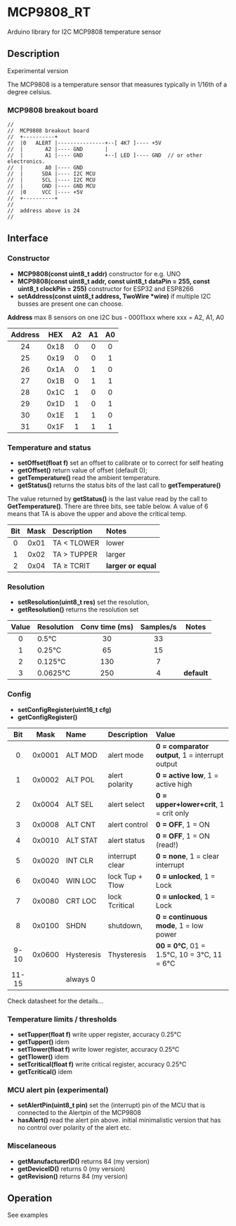 # MCP9808_RT

Arduino library for I2C MCP9808 temperature sensor

## Description

Experimental version

The MCP9808 is a temperature sensor that measures typically in 1/16th of a degree celsius.


### MCP9808 breakout board
```
//
//  MCP9808 breakout board
//  +----------+
//  |0   ALERT |---------------+--[ 4K7 ]---- +5V
//  |       A2 |---- GND       |
//  |       A1 |---- GND       +--[ LED ]---- GND  // or other electronics.
//  |       A0 |---- GND
//  |      SDA |---- I2C MCU
//  |      SCL |---- I2C MCU
//  |      GND |---- GND MCU
//  |0     VCC |---- +5V
//  +----------+
//
//  address above is 24
//
```


## Interface

### Constructor
- **MCP9808(const uint8_t addr)** constructor for e.g. UNO
- **MCP9808(const uint8_t addr, const uint8_t dataPin = 255, const uint8_t clockPin = 255)** constructor for ESP32 and ESP8266
- **setAddress(const uint8_t address, TwoWire \*wire)** if multiple I2C busses are present one can choose.

**Address**
max 8 sensors on one I2C bus - 00011xxx where xxx = A2, A1, A0

| Address | HEX | A2 | A1 | A0 |
|:----:|:----:|:----:|:----:|:----:|
| 24 | 0x18 | 0 | 0 | 0 |
| 25 | 0x19 | 0 | 0 | 1 |
| 26 | 0x1A | 0 | 1 | 0 |
| 27 | 0x1B | 0 | 1 | 1 |
| 28 | 0x1C | 1 | 0 | 0 |
| 29 | 0x1D | 1 | 0 | 1 |
| 30 | 0x1E | 1 | 1 | 0 |
| 31 | 0x1F | 1 | 1 | 1 |



### Temperature and status
- **setOffset(float f)** set an offset to calibrate or to correct for self heating
- **getOffset()** return value of offset (default 0);
- **getTemperature()** read the ambient temperature.
- **getStatus()** returns the status bits of the last call to **getTemperature()**

The value returned by **getStatus()** is the last value read by the call to **GetTemperature()**.  There are three bits, see table below. A value of 6 means that TA is above the upper and above the critical temp.

| Bit  | Mask | Description | Notes |
|:----:|:----:|:----|:----|
| 0    | 0x01 | TA < TLOWER | lower  |
| 1    | 0x02 | TA > TUPPER | larger |
| 2    | 0x04 | TA ≥ TCRIT  | **larger or equal** |




### Resolution
- **setResolution(uint8_t res)** set the resolution, 
- **getResolution()** returns the resolution set

| Value  | Resolution | Conv time (ms) | Samples/s | Notes |
|:----:|:----|:----:|:----:|:----:|
| 0    | 0.5°C    | 30 | 33 ||
| 1    | 0.25°C   | 65 | 15 ||
| 2    | 0.125°C  | 130 | 7 ||
| 3    | 0.0625°C | 250 | 4 | **default** |



### Config
- **setConfigRegister(uint16_t cfg)**
- **getConfigRegister()**

| Bit  | Mask | Name | Description | Value |
|:----:|:----:|:----|:----|:----|
| 0    | 0x0001 | ALT MOD  | alert mode      | **0 = comparator output**, 1 = interrupt output |
| 1    | 0x0002 | ALT POL  | alert polarity  | **0 = active low**, 1 = active high|
| 2    | 0x0004 | ALT SEL  | alert select    | **0 = upper+lower+crit**,  1 = crit only|
| 3    | 0x0008 | ALT CNT  | alert control   | **0 = OFF**,  1 = ON |
| 4    | 0x0010 | ALT STAT | alert status    | **0 = OFF**,  1 = ON  (read!) |
| 5    | 0x0020 | INT CLR  | interrupt clear | **0 = none**, 1 = clear interrupt |
| 6    | 0x0040 | WIN LOC  | lock Tup + Tlow | **0 = unlocked**, 1 = Lock |
| 7    | 0x0080 | CRT LOC  | lock Tcritical  | **0 = unlocked**, 1 = Lock |
| 8    | 0x0100 | SHDN     | shutdown,       | **0 = continuous mode**,  1 = low power |
| 9-10 | 0x0600 | Hysteresis | Thysteresis   | **00 = 0°C**, 01 = 1.5°C, 10 = 3°C, 11 = 6°C |
| 11-15 |        | always 0 | |

Check datasheet for the details...



### Temperature limits / thresholds
- **setTupper(float f)** write upper register, accuracy 0.25°C
- **getTupper()** idem
- **setTlower(float f)** write lower register, accuracy 0.25°C
- **getTlower()** idem
- **setTcritical(float f)** write critical register, accuracy 0.25°C
- **getTcritical()** idem



### MCU alert pin (experimental)
- **setAlertPin(uint8_t pin)** set the (interrupt) pin of the MCU that is connected
to the Alertpin of the MCP9808
- **hasAlert()** read the alert pin above. initial minimalistic version that has no
control over polarity of the alert etc.



### Miscelaneous
- **getManufacturerID()** returns 84 (my version)
- **getDeviceID()** returns 0 (my version)
- **getRevision()** returns 84 (my version)



## Operation

See examples
